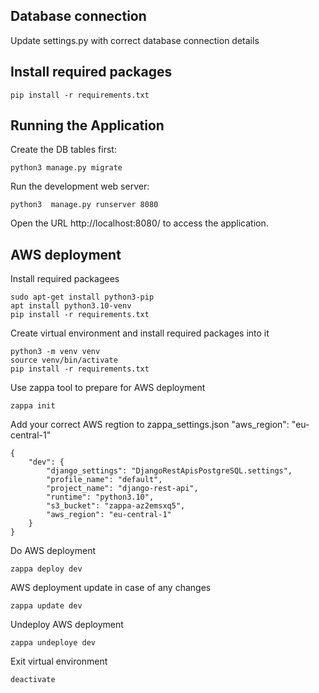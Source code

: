 ## Database connection
Update settings.py with correct database connection details

## Install required packages

```
pip install -r requirements.txt
```

## Running the Application

Create the DB tables first:
```
python3 manage.py migrate
```
Run the development web server:
```
python3  manage.py runserver 8080
```
Open the URL http://localhost:8080/ to access the application.


## AWS deployment
Install required packagees
```
sudo apt-get install python3-pip
apt install python3.10-venv
pip install -r requirements.txt
```

Create virtual environment and install required packages into it
```
python3 -m venv venv
source venv/bin/activate
pip install -r requirements.txt
```

Use zappa tool to prepare for AWS deployment
```
zappa init
```

Add your correct AWS regtion to zappa_settings.json
"aws_region": "eu-central-1"
```
{
    "dev": {
        "django_settings": "DjangoRestApisPostgreSQL.settings",
        "profile_name": "default",
        "project_name": "django-rest-api",
        "runtime": "python3.10",
        "s3_bucket": "zappa-az2emsxq5",
        "aws_region": "eu-central-1"
    }
}
```
Do AWS deployment

```
zappa deploy dev
```

AWS deployment update in case of any changes
```
zappa update dev
```

Undeploy AWS deployment
```
zappa undeploye dev
```

Exit virtual environment
```
deactivate
```